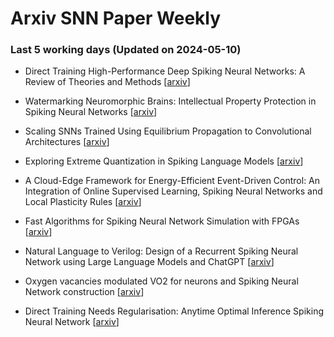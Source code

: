 # Arxiv SNN Paper Weekly


 ### **Last 5 working days (Updated on 2024-05-10)** 


- Direct Training High-Performance Deep Spiking Neural Networks: A Review of Theories and Methods [[arxiv](https://arxiv.org/abs/2405.04289)]

- Watermarking Neuromorphic Brains: Intellectual Property Protection in Spiking Neural Networks [[arxiv](https://arxiv.org/abs/2405.04049)]

- Scaling SNNs Trained Using Equilibrium Propagation to Convolutional Architectures [[arxiv](https://arxiv.org/abs/2405.02546)]

- Exploring Extreme Quantization in Spiking Language Models [[arxiv](https://arxiv.org/abs/2405.02543)]

- A Cloud-Edge Framework for Energy-Efficient Event-Driven Control: An Integration of Online Supervised Learning, Spiking Neural Networks and Local Plasticity Rules [[arxiv](https://arxiv.org/abs/2405.02316)]

- Fast Algorithms for Spiking Neural Network Simulation with FPGAs [[arxiv](https://arxiv.org/abs/2405.02019)]

- Natural Language to Verilog: Design of a Recurrent Spiking Neural Network using Large Language Models and ChatGPT [[arxiv](https://arxiv.org/abs/2405.01419)]

- Oxygen vacancies modulated VO2 for neurons and Spiking Neural Network construction [[arxiv](https://arxiv.org/abs/2405.00700)]

- Direct Training Needs Regularisation: Anytime Optimal Inference Spiking Neural Network [[arxiv](https://arxiv.org/abs/2405.00699)]

